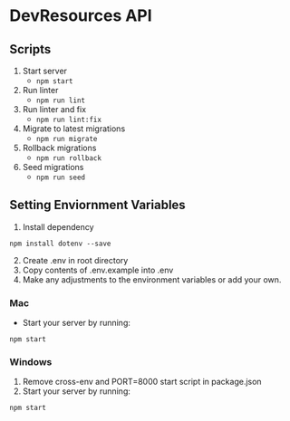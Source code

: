 # DevResources API

## Scripts
1. Start server
    - `npm start`
2. Run linter
    - `npm run lint`
3. Run linter and fix
    - `npm run lint:fix`
4. Migrate to latest migrations
    - `npm run migrate`
5. Rollback migrations
    - `npm run rollback`
6. Seed migrations
    - `npm run seed`

## Setting Enviornment Variables

1. Install dependency 
```
npm install dotenv --save
```
2. Create .env in root directory 
3. Copy contents of .env.example into .env
4. Make any adjustments to the environment variables or add your own.

### Mac
- Start your server by running:
```
npm start
```
### Windows
1. Remove cross-env and PORT=8000 start script in package.json
2. Start your server by running:
```
npm start
```
